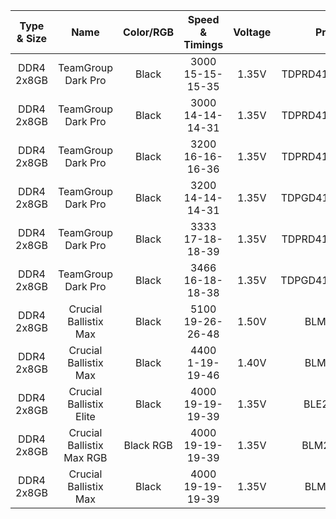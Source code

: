 
| Type & Size | Name | Color/RGB | Speed & Timings | Voltage | Product Number | Possible ICs |
|:-----------:|:----:|:---------:|:---------------:|:-------:|:--------------:|:------------:|
|DDR4 2x8GB|TeamGroup Dark Pro|Black|3000 15-15-15-35 |1.35V|TDPRD416G3000HC15ADC01|Samsung 8Gb B Die|
|DDR4 2x8GB|TeamGroup Dark Pro|Black|3000 14-14-14-31 |1.35V|TDPRD416G3000HC14ADC01|Samsung 8Gb B Die|
|DDR4 2x8GB|TeamGroup Dark Pro|Black|3200 16-16-16-36 |1.35V|TDPRD416G3200HC16ADC01|Samsung 8Gb B Die?|
|DDR4 2x8GB|TeamGroup Dark Pro|Black|3200 14-14-14-31 |1.35V|TDPGD416G3200HC14ADC01|Samsung 8Gb B Die|
|DDR4 2x8GB|TeamGroup Dark Pro|Black|3333 17-18-18-39 |1.35V|TDPRD416G3333HC17ADC01|Samsung 8Gb B Die?|
|DDR4 2x8GB|TeamGroup Dark Pro|Black|3466 16-18-18-38 |1.35V|TDPGD416G3466HC16CDC01|Samsung 8Gb B Die|
|DDR4 2x8GB|Crucial Ballistix Max|Black|5100 19-26-26-48 |1.50V|BLM2K8G51C19U4B|Micron 8Gb Rev N|
|DDR4 2x8GB|Crucial Ballistix Max|Black|4400 1-19-19-46 |1.40V|BLM2K8G44C19U4B|Micron 8Gb Rev E|
|DDR4 2x8GB|Crucial Ballistix Elite|Black|4000 19-19-19-39 |1.35V|BLE2K8G4D40BEEAK|Micron 8Gb Rev E|
|DDR4 2x8GB|Crucial Ballistix Max RGB|Black RGB|4000 19-19-19-39|1.35V|BLM2K8G40C18U4BL|Micron 8Gb Rev E|
|DDR4 2x8GB|Crucial Ballistix Max|Black|4000 19-19-19-39|1.35V|BLM2K8G40C18U4B|Micron 8Gb Rev E|
